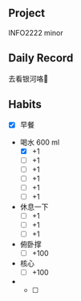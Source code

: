## Project
INFO2222 minor
## Daily Record
去看银河咯🌌

## Habits
- [x] 早餐
- 喝水 600 ml
	- [x] +1
	- [ ] +1
	- [ ] +1
	- [ ] +1
	- [ ] +1
	- [ ] +1
- 休息一下
	- [ ] +1
	- [ ] +1
	- [ ] +1
- 俯卧撑
	- [ ] +100
- 核心
	- [ ] +100
- - [ ] 
